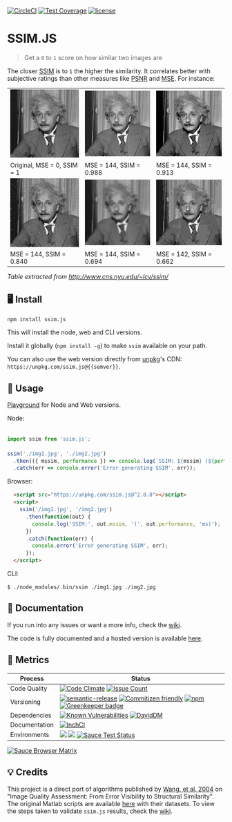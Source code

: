[![CircleCI](https://circleci.com/gh/obartra/ssim/tree/master.svg?style=shield)](https://circleci.com/gh/obartra/ssim/tree/master) [![Test Coverage](https://codeclimate.com/github/obartra/ssim/badges/coverage.svg)](https://codeclimate.com/github/obartra/ssim/coverage) [![license](https://img.shields.io/github/license/mashape/apistatus.svg)](https://opensource.org/licenses/MIT)

# SSIM.JS

> Get a `0` to `1` score on how similar two images are

The closer [SSIM](https://en.wikipedia.org/wiki/Structural_similarity) is to `1` the higher the similarity. It correlates better with subjective ratings than other measures like [PSNR](https://en.wikipedia.org/wiki/Peak_signal-to-noise_ratio) and [MSE](https://en.wikipedia.org/wiki/Mean_squared_error). For instance:

|                                       |                                       |                                       |
| ------------------------------------  | ------------------------------------- | ------------------------------------- |
| ![](https://raw.githubusercontent.com/obartra/ssim/master/spec/samples/einstein/Q1.gif)    | ![](https://raw.githubusercontent.com/obartra/ssim/master/spec/samples/einstein/Q0988.gif) | ![](https://raw.githubusercontent.com/obartra/ssim/master/spec/samples/einstein/Q0913.gif) |
| Original, MSE = 0, SSIM = 1           | MSE = 144, SSIM = 0.988               | MSE = 144, SSIM = 0.913               |
| ![](https://raw.githubusercontent.com/obartra/ssim/master/spec/samples/einstein/Q0840.gif) | ![](https://raw.githubusercontent.com/obartra/ssim/master/spec/samples/einstein/Q0694.gif) | ![](https://raw.githubusercontent.com/obartra/ssim/master/spec/samples/einstein/Q0662.gif) |
| MSE = 144, SSIM = 0.840               | MSE = 144, SSIM = 0.694               | MSE = 142, SSIM = 0.662               |

*Table extracted from http://www.cns.nyu.edu/~lcv/ssim/*

## 🖥 Install

```shell
npm install ssim.js
```

This will install the node, web and CLI versions.

Install it globally (`npm install -g`) to make `ssim` available on your path.

You can also use the web version directly from [unpkg](https://unpkg.com)'s CDN: `https://unpkg.com/ssim.js@{{semver}}`.

## 📝 Usage

[Playground](https://ssim-comparison.gomix.me/) for Node and Web versions.

Node:

```javascript

import ssim from 'ssim.js';

ssim('./img1.jpg', './img2.jpg')
  .then(({ mssim, performance }) => console.log(`SSIM: ${mssim} (${performance}ms)`))
  .catch(err => console.error('Error generating SSIM', err));
```

Browser:

```html
  <script src="https://unpkg.com/ssim.js@^2.0.0"></script>
  <script>
    ssim('/img1.jpg', '/img2.jpg')
      .then(function(out) {
        console.log('SSIM:', out.mssim, '(', out.performance, 'ms)');
      })
      .catch(function(err) {
        console.error('Error generating SSIM', err);
      });
  </script>
```

CLI:

```shell
$ ./node_modules/.bin/ssim ./img1.jpg ./img2.jpg
```

## 📖 Documentation

If you run into any issues or want a more info, check the [wiki](https://github.com/obartra/ssim/wiki).

The code is fully documented and a hosted version is available [here](https://doclets.io/obartra/ssim/master).

## 🏁 Metrics

| Process       | Status    |
|---------------|-----------|
| Code Quality  | [![Code Climate](https://codeclimate.com/github/obartra/ssim/badges/gpa.svg)](https://codeclimate.com/github/obartra/ssim) [![Issue Count](https://codeclimate.com/github/obartra/ssim/badges/issue_count.svg)](https://codeclimate.com/github/obartra/ssim) |
| Versioning    | [![semantic-release](https://img.shields.io/badge/%20%20%F0%9F%93%A6%F0%9F%9A%80-semantic--release-e10079.svg)](https://github.com/semantic-release/semantic-release) [![Commitizen friendly](https://img.shields.io/badge/commitizen-friendly-brightgreen.svg)](http://commitizen.github.io/cz-cli/) [![npm](https://img.shields.io/npm/v/ssim.js.svg)](https://www.npmjs.com/package/ssim.js) [![Greenkeeper badge](https://badges.greenkeeper.io/obartra/ssim.svg)](https://greenkeeper.io/) |
| Dependencies  | [![Known Vulnerabilities](https://snyk.io/test/github/obartra/ssim/badge.svg)](https://snyk.io/test/github/obartra/ssim) [![DavidDM](https://david-dm.org/obartra/ssim.svg)](https://david-dm.org/obartra/ssim) |
| Documentation | [![InchCI](https://inch-ci.org/github/obartra/ssim.svg?branch=master)](https://inch-ci.org/github/obartra/ssim) |
| Environments  | ![](https://img.shields.io/badge/node-0.12-brightgreen.svg) ![](https://img.shields.io/badge/node-8.4-brightgreen.svg) [![Sauce Test Status](https://saucelabs.com/buildstatus/saucessim-master)](https://saucelabs.com/u/saucessim-master)|

[![Sauce Browser Matrix](https://saucelabs.com/browser-matrix/saucessim-master.svg)](https://saucelabs.com/u/saucessim-master)

## 💡 Credits

This project is a direct port of algorithms published by [Wang, et al. 2004](/assets/ssim.pdf) on "Image Quality Assessment: From Error Visibility to Structural Similarity". The original Matlab scripts are available [here](https://ece.uwaterloo.ca/~z70wang/research/iwssim/) with their datasets. To view the steps taken to validate `ssim.js` results, check the [wiki](https://github.com/obartra/ssim/wiki/Results-Validation).
